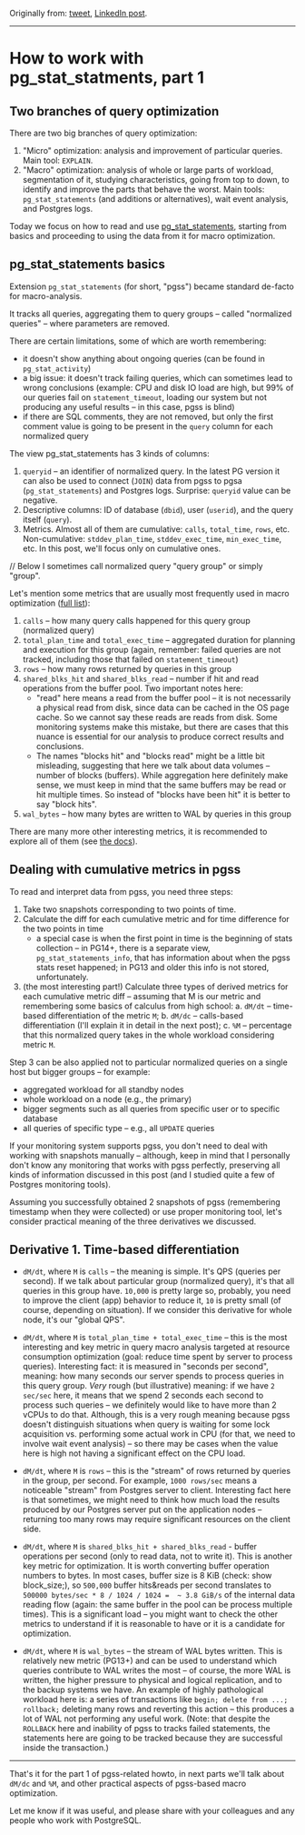 Originally from: [tweet](https://twitter.com/samokhvalov/status/1708244676313317635), [LinkedIn post](https://www.linkedin.com/pulse/how-work-pgstatstatments-part-1-nikolay-samokhvalov/). 

---

# How to work with pg_stat_statments, part 1

## Two branches of query optimization
There are two big branches of query optimization:
1. "Micro" optimization: analysis and improvement of particular queries. Main tool: `EXPLAIN`.
2. "Macro" optimization: analysis of whole or large parts of workload, segmentation of it, studying characteristics, going from top to down, to identify and improve the parts that behave the worst. Main tools: `pg_stat_statements` (and additions or alternatives), wait event analysis, and Postgres logs.

Today we focus on how to read and use [pg_stat_statements](https://postgresql.org/docs/current/pgstatstatements.html), starting from basics and proceeding to using the data from it for macro optimization.

## pg_stat_statements basics
Extension `pg_stat_statements` (for short, "pgss") became standard de-facto for macro-analysis.

It tracks all queries, aggregating them to query groups – called "normalized queries" – where parameters are 
removed.

There are certain limitations, some of which are worth remembering:
- it doesn't show anything about ongoing queries (can be found in `pg_stat_activity`)
- a big issue: it doesn't track failing queries, which can sometimes lead to wrong conclusions (example: CPU and disk IO load are high, but 99% of our queries fail on `statement_timeout`, loading our system but not producing any useful results – in this case, pgss is blind)
- if there are SQL comments, they are not removed, but only the first comment value is going to be present in the `query` column for each normalized query

The view pg_stat_statements has 3 kinds of columns:
1. `queryid` – an identifier of normalized query. In the latest PG version it can also be used to connect (`JOIN`) data from pgss to pgsa (`pg_stat_statements`) and Postgres logs. Surprise: `queryid` value can be negative.
2. Descriptive columns: ID of database (`dbid`), user (`userid`), and the query itself (`query`).
3. Metrics. Almost all of them are cumulative: `calls`, `total_time`, `rows`, etc. Non-cumulative: `stddev_plan_time`, `stddev_exec_time`, `min_exec_time`, etc. In this post, we'll focus only on cumulative ones.

// Below I sometimes call normalized query "query group" or simply "group".

Let's mention some metrics that are usually most frequently used in macro optimization ([full list](https://postgresql.org/docs/current/pgstatstatements.html#PGSTATSTATEMENTS-PG-STAT-STATEMENTS)):
1. `calls` – how many query calls happened for this query group (normalized query)
2. `total_plan_time` and `total_exec_time` – aggregated duration for planning and execution for this group (again, remember: failed queries are not tracked, including those that failed on `statement_timeout`)
3. `rows` – how many rows returned by queries in this group
4. `shared_blks_hit` and `shared_blks_read` – number if hit and read operations from the buffer pool. Two important notes here:
    - "read" here means a read from the buffer pool – it is not necessarily a physical read from disk, since data can be cached in the OS page cache. So we cannot say these reads are reads from disk. Some monitoring systems make this mistake, but there are cases that this nuance is essential for our analysis to produce correct results and conclusions.
    - The names "blocks hit" and "blocks read" might be a little bit misleading, suggesting that here we talk about data volumes – number of blocks (buffers). While aggregation here definitely make sense, we must keep in mind that the same buffers may be read or hit multiple times. So instead of "blocks have been hit" it is better to say "block hits".
5. `wal_bytes` – how many bytes are written to WAL by queries in this group

There are many more other interesting metrics, it is recommended to explore all of them (see [the docs](https://postgresql.org/docs/current/pgstatstatements.html)).

## Dealing with cumulative metrics in pgss
To read and interpret data from pgss, you need three steps:
1. Take two snapshots corresponding to two points of time.
2. Calculate the diff for each cumulative metric and for time difference for the two points in time
    - a special case is when the first point in time is the beginning of stats collection – in PG14+, there is a separate view, `pg_stat_statements_info`, that has information about when the pgss stats reset happened; in PG13 and older this info is not stored, unfortunately.
3. (the most interesting part!) Calculate three types of derived metrics for each cumulative metric diff – assuming that M is our metric and remembering some basics of calculus from high school:
    a. `dM/dt` – time-based differentiation of the metric `M`;
    b. `dM/dc` – calls-based differentiation (I'll explain it in detail in the next post);
    c. `%M` – percentage that this normalized query takes in the whole workload considering metric `M`.

Step 3 can be also applied not to particular normalized queries on a single host but bigger groups – for example:
- aggregated workload for all standby nodes
- whole workload on a node (e.g., the primary)
- bigger segments such as all queries from specific user or to specific database
- all queries of specific type – e.g., all `UPDATE` queries

If your monitoring system supports pgss, you don't need to deal with working with snapshots manually – although, keep in mind that I personally don't know any monitoring that works with pgss perfectly, preserving all kinds of information discussed in this post (and I studied quite a few of Postgres monitoring tools).

Assuming you successfully obtained 2 snapshots of pgss (remembering timestamp when they were collected) or use proper monitoring tool, let's consider practical meaning of the three derivatives we discussed.

## Derivative 1. Time-based differentiation 
* `dM/dt`, where `M` is `calls` – the meaning is simple. It's QPS (queries per second). If we talk about particular group (normalized query), it's that all queries in this group have. `10,000` is pretty large so, probably, you need to improve the client (app) behavior to reduce it, `10` is pretty small (of course, depending on situation). If we consider this derivative for whole node, it's our "global QPS".

* `dM/dt`, where `M` is `total_plan_time + total_exec_time` – this is the most interesting and key metric in query macro analysis targeted at resource consumption optimization (goal: reduce time spent by server to process queries). Interesting fact: it is measured in "seconds per second", meaning: how many seconds our server spends to process queries in this query group. *Very* rough (but illustrative) meaning: if we have `2 sec/sec` here, it means that we spend 2 seconds each second to process such queries – we definitely would like to have more than 2 vCPUs to do that. Although, this is a very rough meaning because pgss doesn't distinguish situations when query is waiting for some lock acquisition vs. performing some actual work in CPU (for that, we need to involve wait event analysis) – so there may be cases when the value here is high not having a significant effect on the CPU load.

* `dM/dt`, where `M` is `rows` – this is the "stream" of rows returned by queries in the group, per second. For example, `1000 rows/sec` means a noticeable "stream" from Postgres server to client. Interesting fact here is that sometimes, we might need to think how much load the results produced by our Postgres server put on the application nodes – returning too many rows may require significant resources on the client side.

* `dM/dt`, where `M` is `shared_blks_hit + shared_blks_read` - buffer operations per second (only to read data, not to write it). This is another key metric for optimization. It is worth converting buffer operation numbers to bytes. In most cases, buffer size is 8 KiB (check: show block_size;), so `500,000` buffer hits&reads per second translates to `500000 bytes/sec * 8 / 1024 / 1024 =  ~ 3.8 GiB/s` of the internal data reading flow (again: the same buffer in the pool can be process multiple times). This is a significant load – you might want to check the other metrics to understand if it is reasonable to have or it is a candidate for optimization.

* `dM/dt`, where `M` is `wal_bytes` – the stream of WAL bytes written. This is relatively new metric (PG13+) and can be used to understand which queries contribute to WAL writes the most – of course, the more WAL is written, the higher pressure to physical and logical replication, and to the backup systems we have. An example of highly pathological workload here is: a series of transactions like `begin; delete from ...; rollback;` deleting many rows and reverting this action – this produces a lot of WAL not performing any useful work. (Note: that despite the `ROLLBACK` here and inability of pgss to tracks failed statements, the statements here are going to be tracked because they are successful inside the transaction.)

---

That's it for the part 1 of pgss-related howto, in next parts we'll talk about `dM/dc` and `%M`, and other practical aspects of pgss-based macro optimization.

Let me know if it was useful, and please share with your colleagues and any people who work with PostgreSQL.
